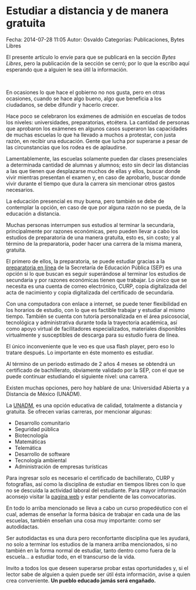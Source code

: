 Estudiar a distancia y de manera gratuita 
==================================

Fecha: 2014-07-28 11:05
Autor: Osvaldo
Categorías: Publicaciones, Bytes Libres

El presente artículo lo envíe para que se publicará en la sección _Bytes Libres_, pero la publicación de la sección se cerró; por lo que la escribo aquí esperando que a alguien le sea útil la información.

<!-- break -->

<br />

En ocasiones lo que hace el gobierno no nos gusta, pero en otras ocasiones, cuando se hace algo bueno, algo que beneficia a los ciudadanos, se debe difundir y hacerlo crecer. 

Hace poco se celebraron los exámenes de admisión en escuelas de todos los niveles: universidades, preparatorias, etcétera. La cantidad de personas que aprobaron los exámenes en algunos casos superaron las capacidades de muchas escuelas lo que ha llevado a muchos a protestar, con justa razón, en recibir una educación. Gente que lucha por superarse a pesar de las circunstancias que los rodea es de aplaudirse.

Lamentablemente, las escuelas solamente pueden dar clases presenciales a determinada cantidad de alumnas y alumnos; esto sin decir las distancias a las que tienen que desplazarse muchos de ellas y ellos, buscar donde vivir mientras presentan el examen y, en caso de aprobarlo, buscar donde vivir durante el tiempo que dura la carrera sin mencionar otros gastos necesarios. 

La educación presencial es muy buena, pero también se debe de contemplar la opción, en caso de que por alguna razón no se pueda, de la educación a distancia.

Muchas personas interrumpen sus estudios al terminar la secundaria, principalmente por razones económicas, pero pueden llevar a cabo los estudios de preparatoria de una manera gratuita, esto es, sin costo; y al término de la preparatoria, poder hacer una carrera de la misma manera, gratuita.

El primero de ellos, la preparatoria, se puede estudiar gracias a la [preparatoria en línea](http://www.prepaenlinea.sep.gob.mx/) de la Secretaría de Educación Pública (SEP) es una opción si lo que buscan es seguir superándose al terminar los estudios de secundaria y por razones económicas tienen que trabajar. Lo único que se necesita es una cuenta de correo electrónico, CURP, copia digitalizada del acta de nacimiento y copia digitalizada del certificado de secundaria.

Con una computadora con enlace a internet, se puede tener flexibilidad en los horarios de estudio, con lo que es factible trabajar y estudiar al mismo tiempo. También se cuenta con tutoría personalizada en el área psicosocial, tecnológica y administrativa durante toda la trayectoria académica, así como apoyo virtual de facilitadores especializados, materiales disponibles virtualmente y susceptibles de descarga para su estudio fuera de línea. 

El único inconveniente que le veo es que usa flash player, pero eso lo tratare después. Lo importante en éste momento es estudiar.

Al término de un periodo estimado de 2 años 4 meses se obtendrá un certificado de bachillerato, obviamente validado por la SEP, con el que se puede continuar estudiando el siguiente nivel: una carrera.

Existen muchas opciones, pero hoy hablaré de una: Universidad Abierta y a Distancia de México (UNADM).

La [UNADM](http://www.unadmexico.mx/), es una opción educativa de calidad, totalmente a distancia y gratuita. Se ofrecen varias carreras, por mencionar algunas:

* Desarrollo comunitario
* Seguridad pública
* Biotecnología
* Matemáticas
* Telemática
* Desarrollo de software
* Tecnología ambiental
* Administración de empresas turísticas

Para ingresar solo es necesario el certificado de bachillerato, CURP y fotografías, así como la disciplina de estudiar en tiempos libres con lo que no se descuida la actividad laboral del estudiante. Para mayor información aconsejo visitar la [pagina web](http://www.unadmexico.mx/) y estar pendiente de las convocatorias.

En todo lo arriba mencionado se lleva a cabo un curso propedéutico con el cual, ademas de enseñar la forma básica de trabajar en cada una de las escuelas, también enseñan una cosa muy importante: como ser autodidactas.

Ser autodidactas es una dura pero reconfortante disciplina que les ayudará, no solo a terminar los estudios de la manera arriba mencionados, si no también en la forma normal de estudiar, tanto dentro como fuera de la escuela... a estudiar todo, en el transcurso de la vida.

Invito a todos los que deseen superarse probar estas oportunidades y, si el lector sabe de alguien a quien puede ser útil ésta información, avise a quien crea conveniente. __Un pueblo educado jamás será engañado.__
